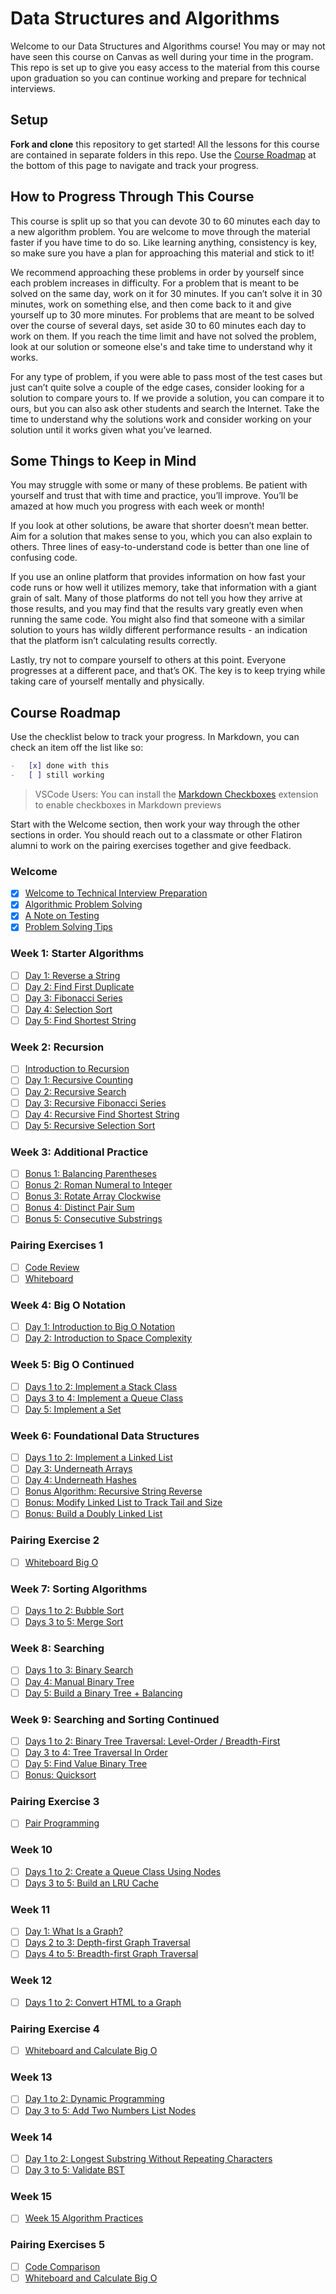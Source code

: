 # Data Structures and Algorithms

Welcome to our Data Structures and Algorithms course! You may or may not have
seen this course on Canvas as well during your time in the program. This repo
is set up to give you easy access to the material from this course upon graduation
so you can continue working and prepare for technical interviews.

## Setup

**Fork and clone** this repository to get started! All the lessons for this
course are contained in separate folders in this repo. Use the
[Course Roadmap](#course-roadmap) at the bottom of this page to navigate and
track your progress.

## How to Progress Through This Course

This course is split up so that you can devote 30 to 60 minutes each day to a
new algorithm problem. You are welcome to move through the material faster if
you have time to do so. Like learning anything, consistency is key, so make sure
you have a plan for approaching this material and stick to it!

We recommend approaching these problems in order by yourself since each problem
increases in difficulty. For a problem that is meant to be solved on the same
day, work on it for 30 minutes. If you can’t solve it in 30 minutes, work on
something else, and then come back to it and give yourself up to 30 more
minutes. For problems that are meant to be solved over the course of several
days, set aside 30 to 60 minutes each day to work on them. If you reach the time
limit and have not solved the problem, look at our solution or someone else's
and take time to understand why it works.

For any type of problem, if you were able to pass most of the test cases but
just can’t quite solve a couple of the edge cases, consider looking for a
solution to compare yours to. If we provide a solution, you can compare it to
ours, but you can also ask other students and search the Internet. Take the time
to understand why the solutions work and consider working on your solution until
it works given what you’ve learned.

## Some Things to Keep in Mind

You may struggle with some or many of these problems. Be patient with yourself
and trust that with time and practice, you’ll improve. You’ll be amazed at how
much you progress with each week or month!

If you look at other solutions, be aware that shorter doesn’t mean better. Aim
for a solution that makes sense to you, which you can also explain to others.
Three lines of easy-to-understand code is better than one line of confusing
code.

If you use an online platform that provides information on how fast your code
runs or how well it utilizes memory, take that information with a giant grain of
salt. Many of those platforms do not tell you how they arrive at those results,
and you may find that the results vary greatly even when running the same code.
You might also find that someone with a similar solution to yours has wildly
different performance results - an indication that the platform isn’t
calculating results correctly.

Lastly, try not to compare yourself to others at this point. Everyone progresses
at a different pace, and that’s OK. The key is to keep trying while taking care
of yourself mentally and physically.

## Course Roadmap

Use the checklist below to track your progress. In Markdown, you can check
an item off the list like so:

```md
-   [x] done with this
-   [ ] still working
```

> VSCode Users: You can install the
> [Markdown Checkboxes](https://marketplace.visualstudio.com/items?itemName=bierner.markdown-checkbox)
> extension to enable checkboxes in Markdown previews

Start with the Welcome section, then work your way through the other sections in
order. You should reach out to a classmate or other Flatiron alumni to work on
the pairing exercises together and give feedback.

### Welcome

-   [x] [Welcome to Technical Interview Preparation](./00-welcome/00-welcome-to-technical-interview-preparation)
-   [x] [Algorithmic Problem Solving](./00-welcome/01-algorithmic-problem-solving)
-   [x] [A Note on Testing](./00-welcome/02-a-note-on-testing)
-   [x] [Problem Solving Tips](./00-welcome/03-problem-solving-tips)

### Week 1: Starter Algorithms

-   [ ] [Day 1: Reverse a String](./01-week-1--starter-algorithms/00-day-1--reverse-a-string)
-   [ ] [Day 2: Find First Duplicate](./01-week-1--starter-algorithms/01-day-2--find-first-duplicate)
-   [ ] [Day 3: Fibonacci Series](./01-week-1--starter-algorithms/02-day-3--fibonacci-series)
-   [ ] [Day 4: Selection Sort](./01-week-1--starter-algorithms/03-day-4--selection-sort)
-   [ ] [Day 5: Find Shortest String](./01-week-1--starter-algorithms/04-day-5--find-shortest-string)

### Week 2: Recursion

-   [ ] [Introduction to Recursion](./02-week-2--recursion/00-introduction-to-recursion)
-   [ ] [Day 1: Recursive Counting](./02-week-2--recursion/01-day-1--recursive-counting)
-   [ ] [Day 2: Recursive Search](./02-week-2--recursion/02-day-2--recursive-search)
-   [ ] [Day 3: Recursive Fibonacci Series](./02-week-2--recursion/03-day-3--recursive-fibonacci-series)
-   [ ] [Day 4: Recursive Find Shortest String](./02-week-2--recursion/04-day-4--recursive-find-shortest-string)
-   [ ] [Day 5: Recursive Selection Sort](./02-week-2--recursion/05-day-5--recursive-selection-sort)

### Week 3: Additional Practice

-   [ ] [Bonus 1: Balancing Parentheses](./03-week-3--additional-practice/00-bonus-1--balancing-parenetheses)
-   [ ] [Bonus 2: Roman Numeral to Integer](./03-week-3--additional-practice/01-bonus-2--roman-numeral-to-integer)
-   [ ] [Bonus 3: Rotate Array Clockwise](./03-week-3--additional-practice/02-bonus-3--rotate-array-clockwise)
-   [ ] [Bonus 4: Distinct Pair Sum](./03-week-3--additional-practice/03-bonus-4--distinct-pair-sum)
-   [ ] [Bonus 5: Consecutive Substrings](./03-week-3--additional-practice/04-bonus-5--consecutive-substrings)

### Pairing Exercises 1

-   [ ] [Code Review](./04-pairing-exercises-1/00-code-review)
-   [ ] [Whiteboard](./04-pairing-exercises-1/01-whiteboard)

### Week 4: Big O Notation

-   [ ] [Day 1: Introduction to Big O Notation](./05-week-4--big-o-notation/00-day-1--introduction-to-big-o-notation)
-   [ ] [Day 2: Introduction to Space Complexity](./05-week-4--big-o-notation/01-day-2--introduction-to-space-complexity)

### Week 5: Big O Continued

-   [ ] [Days 1 to 2: Implement a Stack Class](./06-week-5--big-o-continued/00-days-1-to-2--implement-a-stack-class)
-   [ ] [Days 3 to 4: Implement a Queue Class](./06-week-5--big-o-continued/01-days-3-to-4--implement-a-queue-class)
-   [ ] [Day 5: Implement a Set](./06-week-5--big-o-continued/02-day-5--implement-a-set)

### Week 6: Foundational Data Structures

-   [ ] [Days 1 to 2: Implement a Linked List](./07-week-6--foundational-data-structures/00-days-1-to-2--implement-a-linked-list)
-   [ ] [Day 3: Underneath Arrays](./07-week-6--foundational-data-structures/01-day-3--underneath-arrays)
-   [ ] [Day 4: Underneath Hashes](./07-week-6--foundational-data-structures/02-day-4--underneath-hashes)
-   [ ] [Bonus Algorithm: Recursive String Reverse](./07-week-6--foundational-data-structures/03-bonus-algorithm--recursive-string-reverse)
-   [ ] [Bonus: Modify Linked List to Track Tail and Size](./07-week-6--foundational-data-structures/04-bonus--modify-linked-list-to-track-tail-and-size)
-   [ ] [Bonus: Build a Doubly Linked List](./07-week-6--foundational-data-structures/05-bonus--build-a-doubly-linked-list)

### Pairing Exercise 2

-   [ ] [Whiteboard Big O](./08-pairing-exercise-2/00-whiteboard-big-o)

### Week 7: Sorting Algorithms

-   [ ] [Days 1 to 2: Bubble Sort](./09-week-7--sorting-algorithms/00-days-1-to-2--bubble-sort)
-   [ ] [Days 3 to 5: Merge Sort](./09-week-7--sorting-algorithms/01-days-3-to-5--merge-sort)

### Week 8: Searching

-   [ ] [Days 1 to 3: Binary Search](./10-week-8--searching/00-days-1-to-3--binary-search)
-   [ ] [Day 4: Manual Binary Tree](./10-week-8--searching/01-day-4--manual-binary-tree)
-   [ ] [Day 5: Build a Binary Tree + Balancing](./10-week-8--searching/02-day-5--build-a-binary-tree---balancing)

### Week 9: Searching and Sorting Continued

-   [ ] [Days 1 to 2: Binary Tree Traversal: Level-Order / Breadth-First](./11-week-9--searching-and-sorting-continued/00-days-1-to-2--binary-tree-traversal--level-order---breadth-first)
-   [ ] [Day 3 to 4: Tree Traversal In Order](./11-week-9--searching-and-sorting-continued/01-day-3-to-4--tree-traversal-in-order)
-   [ ] [Day 5: Find Value Binary Tree](./11-week-9--searching-and-sorting-continued/02-day-5--find-value-binary-tree)
-   [ ] [Bonus: Quicksort](./11-week-9--searching-and-sorting-continued/03-bonus--quicksort)

### Pairing Exercise 3

-   [ ] [Pair Programming](./12-pairing-exercise-3/00-pair-programming)

### Week 10

-   [ ] [Days 1 to 2: Create a Queue Class Using Nodes](./13-week-10/00-days-1-to-2--create-a-queue-class-using-nodes)
-   [ ] [Days 3 to 5: Build an LRU Cache](./13-week-10/01-days-3-to-5--build-an-lru-cache)

### Week 11

-   [ ] [Day 1: What Is a Graph?](./14-week-11/00-day-1--what-is-a-graph-)
-   [ ] [Days 2 to 3: Depth-first Graph Traversal](./14-week-11/01-days-2-to-3--depth-first-graph-traversal)
-   [ ] [Days 4 to 5: Breadth-first Graph Traversal](./14-week-11/02-days-4-to-5--breadth-first-graph-traversal)

### Week 12

-   [ ] [Days 1 to 2: Convert HTML to a Graph](./15-week-12/00-days-1-to-2--convert-html-to-a-graph)

### Pairing Exercise 4

-   [ ] [Whiteboard and Calculate Big O](./16-pairing-exercise-4/00-whiteboard-and-calculate-big-o)

### Week 13

-   [ ] [Day 1 to 2: Dynamic Programming](./17-week-13/00-day-1-to-2--dynamic-programming)
-   [ ] [Day 3 to 5: Add Two Numbers List Nodes](./17-week-13/01-day-3-to-5--add-two-numbers-list-nodes)

### Week 14

-   [ ] [Day 1 to 2: Longest Substring Without Repeating Characters](./18-week-14/00-day-1-to-2--longest-substring-without-repeating-characters)
-   [ ] [Day 3 to 5: Validate BST](./18-week-14/01-day-3-to-5--validate-bst)

### Week 15

-   [ ] [Week 15 Algorithm Practices](./19-week-15/00-week-15-algo-practices)

### Pairing Exercises 5

-   [ ] [Code Comparison](./20-pairing-exercises-5/00-code-comparison)
-   [ ] [Whiteboard and Calculate Big O](./20-pairing-exercises-5/01-whiteboard-and-calculate-big-o)
